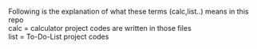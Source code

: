 Following is the explanation of what these terms (calc,list..) means in this repo <br>
calc = calculator project codes are written in those files <br>
list = To-Do-List project codes  
